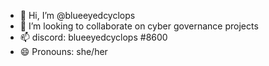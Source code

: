 - 👋 Hi, I’m @blueeyedcyclops
- 💞️ I’m looking to collaborate on cyber governance projects
- 📫 discord: blueeyedcyclops #8600
- 😄 Pronouns: she/her

<!---
blueeyedcyclops/blueeyedcyclops is a ✨ special ✨ repository because its `README.md` (this file) appears on your GitHub profile.
You can click the Preview link to take a look at your changes.
--->
